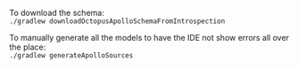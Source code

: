 To download the schema:  
`./gradlew downloadOctopusApolloSchemaFromIntrospection`

To manually generate all the models to have the IDE not show errors all over the place:  
`./gradlew generateApolloSources`
